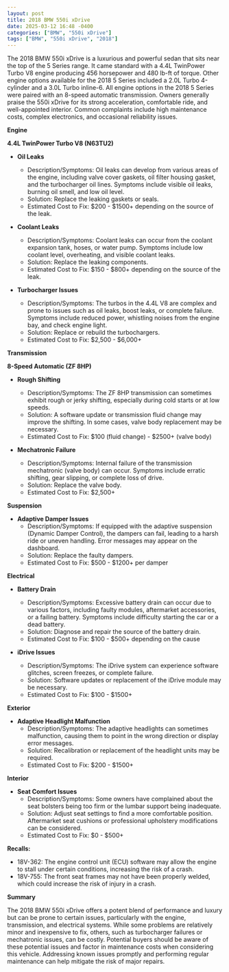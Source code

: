```yaml
---
layout: post
title: 2018 BMW 550i xDrive
date: 2025-03-12 16:48 -0400
categories: ["BMW", "550i xDrive"]
tags: ["BMW", "550i xDrive", "2018"]
---
```

The 2018 BMW 550i xDrive is a luxurious and powerful sedan that sits near the top of the 5 Series range. It came standard with a 4.4L TwinPower Turbo V8 engine producing 456 horsepower and 480 lb-ft of torque. Other engine options available for the 2018 5 Series included a 2.0L Turbo 4-cylinder and a 3.0L Turbo inline-6. All engine options in the 2018 5 Series were paired with an 8-speed automatic transmission. Owners generally praise the 550i xDrive for its strong acceleration, comfortable ride, and well-appointed interior. Common complaints include high maintenance costs, complex electronics, and occasional reliability issues.

**Engine**

**4.4L TwinPower Turbo V8 (N63TU2)**

*   **Oil Leaks**
    *   Description/Symptoms: Oil leaks can develop from various areas of the engine, including valve cover gaskets, oil filter housing gasket, and the turbocharger oil lines. Symptoms include visible oil leaks, burning oil smell, and low oil level.
    *   Solution: Replace the leaking gaskets or seals.
    *   Estimated Cost to Fix: $200 - $1500+ depending on the source of the leak.

*   **Coolant Leaks**
    *   Description/Symptoms: Coolant leaks can occur from the coolant expansion tank, hoses, or water pump. Symptoms include low coolant level, overheating, and visible coolant leaks.
    *   Solution: Replace the leaking components.
    *   Estimated Cost to Fix: $150 - $800+ depending on the source of the leak.

*   **Turbocharger Issues**
    *   Description/Symptoms: The turbos in the 4.4L V8 are complex and prone to issues such as oil leaks, boost leaks, or complete failure. Symptoms include reduced power, whistling noises from the engine bay, and check engine light.
    *   Solution: Replace or rebuild the turbochargers.
    *   Estimated Cost to Fix: $2,500 - $6,000+

**Transmission**

**8-Speed Automatic (ZF 8HP)**

*   **Rough Shifting**
    *   Description/Symptoms: The ZF 8HP transmission can sometimes exhibit rough or jerky shifting, especially during cold starts or at low speeds.
    *   Solution: A software update or transmission fluid change may improve the shifting. In some cases, valve body replacement may be necessary.
    *   Estimated Cost to Fix: $100 (fluid change) - $2500+ (valve body)

* **Mechatronic Failure**
    * Description/Symptoms: Internal failure of the transmission mechatronic (valve body) can occur. Symptoms include erratic shifting, gear slipping, or complete loss of drive.
    * Solution: Replace the valve body.
    * Estimated Cost to Fix: $2,500+

**Suspension**

*   **Adaptive Damper Issues**
    *   Description/Symptoms: If equipped with the adaptive suspension (Dynamic Damper Control), the dampers can fail, leading to a harsh ride or uneven handling. Error messages may appear on the dashboard.
    *   Solution: Replace the faulty dampers.
    *   Estimated Cost to Fix: $500 - $1200+ per damper

**Electrical**

*   **Battery Drain**
    *   Description/Symptoms: Excessive battery drain can occur due to various factors, including faulty modules, aftermarket accessories, or a failing battery. Symptoms include difficulty starting the car or a dead battery.
    *   Solution: Diagnose and repair the source of the battery drain.
    *   Estimated Cost to Fix: $100 - $500+ depending on the cause

*   **iDrive Issues**
    *   Description/Symptoms: The iDrive system can experience software glitches, screen freezes, or complete failure.
    *   Solution: Software updates or replacement of the iDrive module may be necessary.
    *   Estimated Cost to Fix: $100 - $1500+

**Exterior**

*   **Adaptive Headlight Malfunction**
    *   Description/Symptoms: The adaptive headlights can sometimes malfunction, causing them to point in the wrong direction or display error messages.
    *   Solution: Recalibration or replacement of the headlight units may be required.
    *   Estimated Cost to Fix: $200 - $1500+

**Interior**

*   **Seat Comfort Issues**
    *   Description/Symptoms: Some owners have complained about the seat bolsters being too firm or the lumbar support being inadequate.
    *   Solution: Adjust seat settings to find a more comfortable position. Aftermarket seat cushions or professional upholstery modifications can be considered.
    *   Estimated Cost to Fix: $0 - $500+

**Recalls:**
* 18V-362: The engine control unit (ECU) software may allow the engine to stall under certain conditions, increasing the risk of a crash.
* 18V-755: The front seat frames may not have been properly welded, which could increase the risk of injury in a crash.

**Summary**

The 2018 BMW 550i xDrive offers a potent blend of performance and luxury but can be prone to certain issues, particularly with the engine, transmission, and electrical systems. While some problems are relatively minor and inexpensive to fix, others, such as turbocharger failures or mechatronic issues, can be costly. Potential buyers should be aware of these potential issues and factor in maintenance costs when considering this vehicle. Addressing known issues promptly and performing regular maintenance can help mitigate the risk of major repairs.

